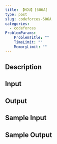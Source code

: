 ```yaml
---
title: 【HDU】[606A]
type: post
slug: codeforces-606A
categories:
  - codeforces
ProblemParams:
    ProblemTitle: ""
    TimeLimit: ""
    MemoryLimit: ""
---
```


## Description



## Input



## Output



## Sample Input



## Sample Output


